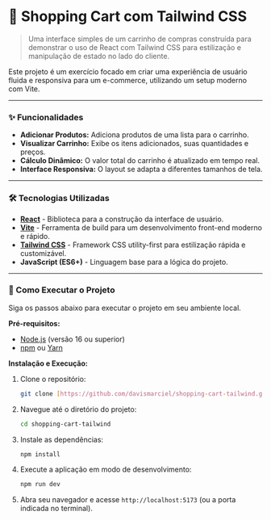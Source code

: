 # 🛒 Shopping Cart com Tailwind CSS

> Uma interface simples de um carrinho de compras construída para demonstrar o uso de React com Tailwind CSS para estilização e manipulação de estado no lado do cliente.

Este projeto é um exercício focado em criar uma experiência de usuário fluida e responsiva para um e-commerce, utilizando um setup moderno com Vite.

---

### ✨ Funcionalidades

* **Adicionar Produtos:** Adiciona produtos de uma lista para o carrinho.
* **Visualizar Carrinho:** Exibe os itens adicionados, suas quantidades e preços.
* **Cálculo Dinâmico:** O valor total do carrinho é atualizado em tempo real.
* **Interface Responsiva:** O layout se adapta a diferentes tamanhos de tela.

---

### 🛠️ Tecnologias Utilizadas

* **[React](https://react.dev/)** - Biblioteca para a construção da interface de usuário.
* **[Vite](https://vitejs.dev/)** - Ferramenta de build para um desenvolvimento front-end moderno e rápido.
* **[Tailwind CSS](https://tailwindcss.com/)** - Framework CSS utility-first para estilização rápida e customizável.
* **JavaScript (ES6+)** - Linguagem base para a lógica do projeto.

---

### 🚀 Como Executar o Projeto

Siga os passos abaixo para executar o projeto em seu ambiente local.

**Pré-requisitos:**
* [Node.js](https://nodejs.org/en/) (versão 16 ou superior)
* [npm](https://www.npmjs.com/) ou [Yarn](https://yarnpkg.com/)

**Instalação e Execução:**

1.  Clone o repositório:
    ```bash
    git clone [https://github.com/davismarciel/shopping-cart-tailwind.git](https://github.com/davismarciel/shopping-cart-tailwind.git)
    ```

2.  Navegue até o diretório do projeto:
    ```bash
    cd shopping-cart-tailwind
    ```

3.  Instale as dependências:
    ```bash
    npm install
    ```

4.  Execute a aplicação em modo de desenvolvimento:
    ```bash
    npm run dev
    ```

5.  Abra seu navegador e acesse `http://localhost:5173` (ou a porta indicada no terminal).
